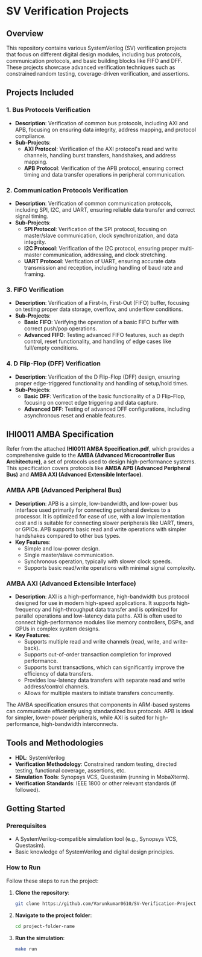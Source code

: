 # SV Verification Projects

## Overview
This repository contains various SystemVerilog (SV) verification projects that focus on different digital design modules, including bus protocols, communication protocols, and basic building blocks like FIFO and DFF. These projects showcase advanced verification techniques such as constrained random testing, coverage-driven verification, and assertions.

## Projects Included

### 1. **Bus Protocols Verification**
   - **Description**: Verification of common bus protocols, including AXI and APB, focusing on ensuring data integrity, address mapping, and protocol compliance.
   - **Sub-Projects**:
     - **AXI Protocol**: Verification of the AXI protocol's read and write channels, handling burst transfers, handshakes, and address mapping.
     - **APB Protocol**: Verification of the APB protocol, ensuring correct timing and data transfer operations in peripheral communication.

### 2. **Communication Protocols Verification**
   - **Description**: Verification of common communication protocols, including SPI, I2C, and UART, ensuring reliable data transfer and correct signal timing.
   - **Sub-Projects**:
     - **SPI Protocol**: Verification of the SPI protocol, focusing on master/slave communication, clock synchronization, and data integrity.
     - **I2C Protocol**: Verification of the I2C protocol, ensuring proper multi-master communication, addressing, and clock stretching.
     - **UART Protocol**: Verification of UART, ensuring accurate data transmission and reception, including handling of baud rate and framing.

### 3. **FIFO Verification**
   - **Description**: Verification of a First-In, First-Out (FIFO) buffer, focusing on testing proper data storage, overflow, and underflow conditions.
   - **Sub-Projects**:
     - **Basic FIFO**: Verifying the operation of a basic FIFO buffer with correct push/pop operations.
     - **Advanced FIFO**: Testing advanced FIFO features, such as depth control, reset functionality, and handling of edge cases like full/empty conditions.

### 4. **D Flip-Flop (DFF) Verification**
   - **Description**: Verification of the D Flip-Flop (DFF) design, ensuring proper edge-triggered functionality and handling of setup/hold times.
   - **Sub-Projects**:
     - **Basic DFF**: Verification of the basic functionality of a D Flip-Flop, focusing on correct edge triggering and data capture.
     - **Advanced DFF**: Testing of advanced DFF configurations, including asynchronous reset and enable features.

## IHI0011 AMBA Specification
Refer from the attached **IHI0011 AMBA Specification.pdf**, which provides a comprehensive guide to the **AMBA (Advanced Microcontroller Bus Architecture)**, a set of protocols used to design high-performance systems. This specification covers protocols like **AMBA APB (Advanced Peripheral Bus)** and **AMBA AXI (Advanced Extensible Interface)**.

### AMBA APB (Advanced Peripheral Bus)
   - **Description**: APB is a simple, low-bandwidth, and low-power bus interface used primarily for connecting peripheral devices to a processor. It is optimized for ease of use, with a low implementation cost and is suitable for connecting slower peripherals like UART, timers, or GPIOs. APB supports basic read and write operations with simpler handshakes compared to other bus types.
   - **Key Features**:
     - Simple and low-power design.
     - Single master/slave communication.
     - Synchronous operation, typically with slower clock speeds.
     - Supports basic read/write operations with minimal signal complexity.

### AMBA AXI (Advanced Extensible Interface)
   - **Description**: AXI is a high-performance, high-bandwidth bus protocol designed for use in modern high-speed applications. It supports high-frequency and high-throughput data transfer and is optimized for parallel operations and low-latency data paths. AXI is often used to connect high-performance modules like memory controllers, DSPs, and GPUs in complex system designs.
   - **Key Features**:
     - Supports multiple read and write channels (read, write, and write-back).
     - Supports out-of-order transaction completion for improved performance.
     - Supports burst transactions, which can significantly improve the efficiency of data transfers.
     - Provides low-latency data transfers with separate read and write address/control channels.
     - Allows for multiple masters to initiate transfers concurrently.

The AMBA specification ensures that components in ARM-based systems can communicate efficiently using standardized bus protocols. APB is ideal for simpler, lower-power peripherals, while AXI is suited for high-performance, high-bandwidth interconnects.

## Tools and Methodologies
- **HDL**: SystemVerilog
- **Verification Methodology**: Constrained random testing, directed testing, functional coverage, assertions, etc.
- **Simulation Tools**: Synopsys VCS, Questasim (running in MobaXterm).
- **Verification Standards**: IEEE 1800 or other relevant standards (if followed).

## Getting Started
### Prerequisites
- A SystemVerilog-compatible simulation tool (e.g., Synopsys VCS, Questasim).
- Basic knowledge of SystemVerilog and digital design principles.

### How to Run
Follow these steps to run the project:

1. **Clone the repository**:
   ```bash
   git clone https://github.com/Varunkumar0610/SV-Verification-Projects.git
   
2. **Navigate to the project folder**:
   ```bash
   cd project-folder-name
   
3. **Run the simulation**:
   ```bash
   make run 
